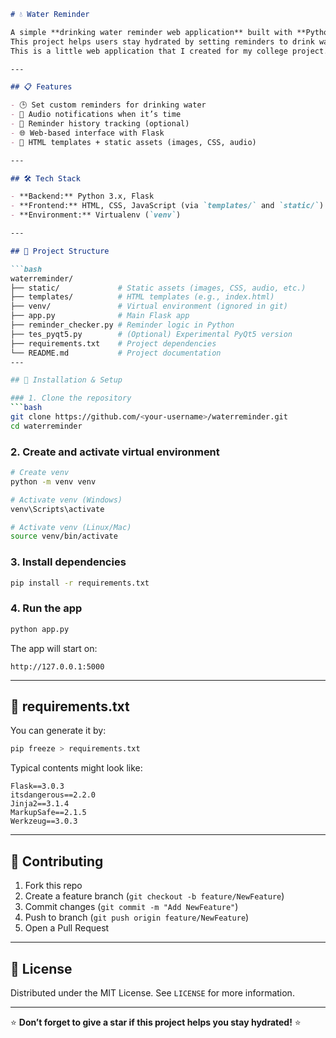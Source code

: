 ```markdown
# 💧 Water Reminder

A simple **drinking water reminder web application** built with **Python (Flask)**.  
This project helps users stay hydrated by setting reminders to drink water, complete with notifications and sound alerts.  
This is a little web application that I created for my college project. Feel free to use.  

---

## 📋 Features

- 🕒 Set custom reminders for drinking water  
- 🔔 Audio notifications when it’s time  
- 📜 Reminder history tracking (optional)  
- 🌐 Web-based interface with Flask  
- 🎨 HTML templates + static assets (images, CSS, audio)  

---

## 🛠️ Tech Stack

- **Backend:** Python 3.x, Flask  
- **Frontend:** HTML, CSS, JavaScript (via `templates/` and `static/`)  
- **Environment:** Virtualenv (`venv`)  

---

## 📂 Project Structure

```bash
waterreminder/
├── static/             # Static assets (images, CSS, audio, etc.)
├── templates/          # HTML templates (e.g., index.html)
├── venv/               # Virtual environment (ignored in git)
├── app.py              # Main Flask app
├── reminder_checker.py # Reminder logic in Python
├── tes_pyqt5.py        # (Optional) Experimental PyQt5 version
├── requirements.txt    # Project dependencies
└── README.md           # Project documentation
---

## 🚀 Installation & Setup

### 1. Clone the repository
```bash
git clone https://github.com/<your-username>/waterreminder.git
cd waterreminder
````

### 2. Create and activate virtual environment

```bash
# Create venv
python -m venv venv

# Activate venv (Windows)
venv\Scripts\activate

# Activate venv (Linux/Mac)
source venv/bin/activate
```

### 3. Install dependencies

```bash
pip install -r requirements.txt
```

### 4. Run the app

```bash
python app.py
```

The app will start on:

```
http://127.0.0.1:5000
```

---

## 📜 requirements.txt

You can generate it by:

```bash
pip freeze > requirements.txt
```

Typical contents might look like:

```
Flask==3.0.3
itsdangerous==2.2.0
Jinja2==3.1.4
MarkupSafe==2.1.5
Werkzeug==3.0.3
```

---

## 🤝 Contributing

1. Fork this repo
2. Create a feature branch (`git checkout -b feature/NewFeature`)
3. Commit changes (`git commit -m "Add NewFeature"`)
4. Push to branch (`git push origin feature/NewFeature`)
5. Open a Pull Request

---

## 📝 License

Distributed under the MIT License.
See `LICENSE` for more information.

---

⭐ **Don’t forget to give a star if this project helps you stay hydrated!** ⭐

```

